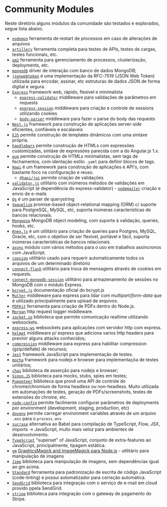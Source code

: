 # Community Modules

Neste diretório alguns módulos da comunidade são testados e explorados, segue lista abaixo.

- [`nodemon`](https://github.com/remy/nodemon#nodemon) ferramenta de restart de processos em caso de alterações de arquivos
- [`artillery`](https://github.com/artilleryio/artillery) ferramenta completa para testes de APIs, testes de cargas, testes funcionais, etc.
- [`pm2`](http://pm2.keymetrics.io/docs/usage/quick-start/) ferramenta para gerenciamento de processos, clusterização, deployments, etc.
- [`mongodb`](https://github.com/mongodb/node-mongodb-native) driver de interação com banco de dados MongoDB;
- [`jsonwebtoken`](https://github.com/auth0/node-jsonwebtoken) é uma implementação da RFC-7519 (JSON Web Token) utilizada para encodar, assinar, etc estruturas de dados JSON de forma digital e segura.
- [`Express`](https://expressjs.com/pt-br/4x/api.html#express) framework web, rápido, flexível e minimalista
  - [`express-validator`](https://express-validator.github.io/docs/) middleware para validações de parâmetros em requests
  - [`express-session`](https://github.com/expressjs/session) middleware para criação e controle de sessions utilizando cookies
  - [`body-parser`](https://www.npmjs.com/package/body-parser) middleware para fazer o parse do body das requests
- [`Nest.js`](https://docs.nestjs.com/) framework para construção de aplicações server-side eficientes, confiáveis e escalaveis
- [`EJS`](http://ejs.co/) permite construção de templates dinâmicos com uma sintáxe própria.
- [`handlebars`](https://handlebarsjs.com/) permite construção de HTMLs com expressões customizadas, sintáxe de expressões parecida com a do Angular.js 1.x.
- [`pug`](https://pugjs.org/api/reference.html) permite construção de HTMLs minimalistas, sem tags de fechamentos, com identação estilo `.yaml` para definir blocos de tags.
- [`Hapi`](https://hapijs.com/api) é um framework para construção de aplicações e API's, com bastante foco na configuração e reuso.
  - [`@hapi/joi`](https://www.npmjs.com/package/@hapi/joi) permite criação de validações
- [`validator.js`](https://github.com/chriso/validator.js) utilitário com inúmeros métodos de validações em JavaScript (é dependência do express-validator) - [`nodemailer`](https://nodemailer.com/about/) criação e envio de e-mails
- [`Qs`](https://github.com/ljharb/qs) é um parser de querystring
- [`Sequelize`](http://docs.sequelizejs.com/) promise-based object-relational mapping (ORM) c/ suporte para PostgreSQL, MySQL, etc, suporta inúmeras características de bancos relacionais.
- [`Mongoose`](https://mongoosejs.com/docs/index.html) MongoDB object modeling, com suporte à validação, queries, hooks, etc.
- [`Knex.js`](https://knexjs.org/) é um utilitário para criação de queries para Postgres, MySQL, Oracle, etc, com o objetivo de ser flexível, portável e fácil, suporta inúmeras características de bancos relacionais.
- [`async`](https://caolan.github.io/async/docs.html) módulo com vários métodos para o uso em trabalhos assíncronos com JavaScript.
- [`consign`](https://www.npmjs.com/package/consign) utilitário usado para requerir automaticamente todos os arquivos de um determinado diretório
- [`connect-flash`](https://github.com/jaredhanson/connect-flash) utilitário para troca de mensagens através de cookies em requests.
- [`connect-mongodb-session`](https://github.com/mongodb-js/connect-mongodb-session) utilitário para armazenamento de sessões no MongoDB com o módulo Express.
- [`bcrypt.js`](https://github.com/dcodeIO/bcrypt.js/blob/master/README.md) documentação oficial do bcrypt.js
- [`Multer`](https://github.com/expressjs/multer) middleware para express para lidar com _multipart/form-data_ que é utilizado principalmente para upload de arquivos.
- [`PDFKit`](http://pdfkit.org/) ferramenta para criação de PDFs dentro do Node.js.
- [`Morgan`](https://github.com/expressjs/morgan) http request logger middleware.
- [`socket.io`](https://socket.io/docs/) biblioteca que permite comunicação realtime utilizando websockets.
- [`express-ws`](https://www.npmjs.com/package/express-ws) websockets para aplicações com servidor http com express.
- [`helmet`](https://github.com/helmetjs/helmet) middleware p/ express que adiciona varios http headers para previnir alguns attacks conhecidos;
- [`compression`](https://github.com/expressjs/compression) middleware para express para habilitar compression (gzip/deflate) de recursos;
- [`Jest`](https://jestjs.io/docs/en/getting-started) framework JavaScript para implementação de testes.
- [`mocha`](https://mochajs.org/) framework para nodejs e browser para implementaçõa de testes unitários;
- [`chai`](https://www.chaijs.com/) biblioteca de asserção para nodejs e browser;
- [`Sinon.JS`](https://sinonjs.org/) biblioteca para mocks, stubs, spies em testes;
- [`Puppeteer`](https://github.com/GoogleChrome/puppeteer) biblioteca que provê uma API de controle do chrome/chromium de forma headless ou non-headless. Muito utilizada em automações de testes, geração de PDFs/screenshots, testes de extensões do chrome, etc.
- [`node-config`](https://github.com/lorenwest/node-config) permite facilmente configurar parâmetros de deployments por environment (development, staging, production, etc)
- [`dovenv`](https://github.com/motdotla/dotenv) permite carregar environment variables através de um arquivo `.env` para o `process.env`
- [`sucrase`](https://github.com/alangpierce/sucrase) alternativa ao Babel para compilação de TypeScript, Flow, JSX, imports -> JavaScript, muito mais veloz para ambientes de desenvolvimento.
- [`TypeScript`](https://github.com/Microsoft/TypeScript) "superset" of JavaScript, conjunto de extra-features ao JavaScript, principalmente, tipagem estática.
- [`gm`](https://github.com/aheckmann/gm) [GraphicsMagick and ImageMagick para Node.js](http://www.graphicsmagick.org/) - utilitário para manipulação de imagens
- [`Jimp`](https://www.npmjs.com/package/jimp) biblioteca para manipulação de imagens, sem dependências igual ao gm acima.
- [`Standard`](https://github.com/standard/standard) ferramenta para padronização de escrita de código JavaScript (code-linting) e possui automatizador para correção automática.
- [`SendGrid`](https://sendgrid.com/docs/) biblioteca para integração com o serviço de e-mail em cloud provido ppela SendGrid.
- [`stripe`](https://stripe.com/docs) biblioteca para integração com o gateway de pagamento do Stripe.
